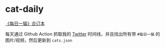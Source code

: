 # cat-daily
[《每日一猫》合订本](https://xn--z7x.xn--w7u347d.com/)

每天通过 Github Action 抓取我的 [Twitter](https://twitter.com/bearice) 时间线，并且找出所有带 `#每日一猫` 的图片/视频，然后更新到 `cats.json`
